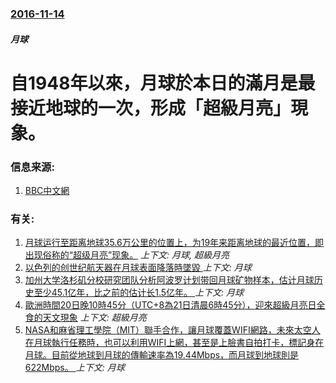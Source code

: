 ### [2016-11-14](/news/2016/11/14/index.md)

##### 月球
# 自1948年以來，月球於本日的滿月是最接近地球的一次，形成「超級月亮」現象。 




### 信息来源:

1. [BBC中文網](http://www.bbc.com/zhongwen/simp/world/2016/11/161114_supermoon_2016)

### 有关:

1. [月球运行至距离地球35.6万公里的位置上，为19年来距离地球的最近位置，即出现俗称的“超级月亮”现象。](/news/2011/03/19/月球运行至距离地球356万公里的位置上-为19年来距离地球的最近位置-即出现俗称的-超级月亮-现象.md) _上下文: 月球, 超級月亮_
2. [以色列的创世纪航天器在月球表面降落時墜毀 ](/news/2019/04/11/以色列的创世纪航天器在月球表面降落時墜毀.md) _上下文: 月球_
3. [加州大学洛杉矶分校研究团队分析阿波罗计划带回月球矿物样本，估计月球历史至少45.1亿年，比之前的估计长1.5亿年。 ](/news/2017/01/13/加州大学洛杉矶分校研究团队分析阿波罗计划带回月球矿物样本-估计月球历史至少451亿年-比之前的估计长15亿年.md) _上下文: 月球_
4. [歐洲時間20日晚10時45分（UTC+8為21日清晨6時45分），迎來超級月亮日全食的天文現象](/news/2015/03/20/歐洲時間20日晚10時45分-UTC-8為21日清晨6時45分-迎來超級月亮日全食的天文現象.md) _上下文: 超級月亮_
5. [ NASA和麻省理工學院（MIT）聯手合作，讓月球覆蓋WIFI網路，未來太空人在月球執行任務時，也可以利用WIFI上網，甚至是上臉書自拍打卡，標記身在月球。目前從地球到月球的傳輸速率為19.44Mbps，而月球到地球則是622Mbps。 ](/news/2014/06/1/NASA和麻省理工學院-MIT-聯手合作-讓月球覆蓋WIFI網路-未來太空人在月球執行任務時-也可以利用WIFI上網.md) _上下文: 月球_
